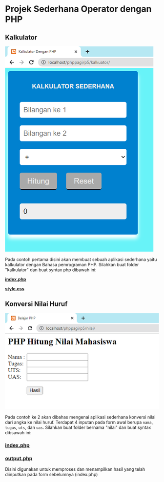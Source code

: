 # Projek Sederhana Operator dengan PHP

## Kalkulator

![Kalkulator](./img/1.png)

Pada contoh pertama disini akan membuat sebuah aplikasi sederhana yaitu kalkulator dengan Bahasa pemrograman PHP.
Silahkan buat folder "kalkulator" dan buat syntax php dibawah ini:

[**index.php**](./src/kalkulator/index.php)

[**style.css**](./src/kalkulator/style.css)

## Konversi Nilai Huruf

![2](./img/2.png)

Pada contoh ke 2 akan dibahas mengenai aplikasi sederhana konversi nilai dari angka ke nilai huruf.
Terdapat 4 inputan pada form awal berupa `nama`, `tugas`, `uts`, dan `uas`.
Silahkan buat folder bernama "nilai" dan buat syntax dibsawah ini:

### [**index.php**](./src/nilai/index.php)

### [**output.php**](./src/nilai/ouput.php)

Disini digunakan untuk memproses dan menampilkan hasil yang telah diinputkan pada form sebelumnya (index.php)
